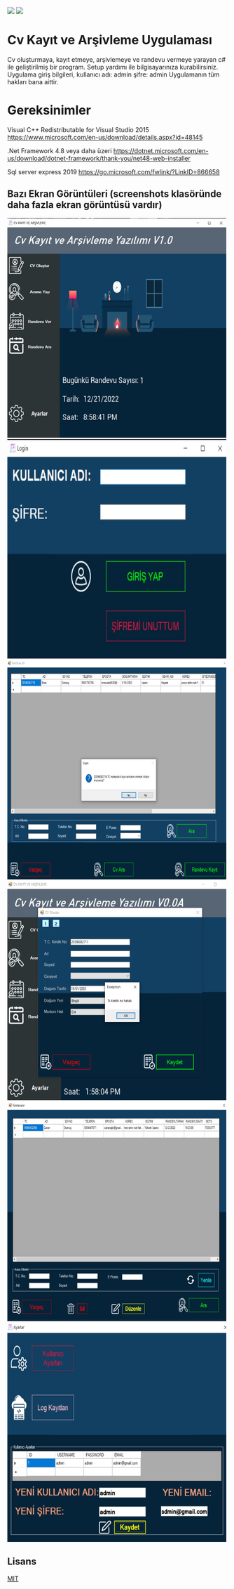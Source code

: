 ![](https://img.shields.io/github/license/Turkmen48/Bilgi_Testi_Flutter) ![](https://img.shields.io/twitter/follow/aazdenkur?style=social) 
# Cv Kayıt ve Arşivleme Uygulaması

Cv oluşturmaya, kayıt etmeye, arşivlemeye ve randevu vermeye yarayan c# ile geliştirilmiş bir program.
Setup yardımı ile bilgisayarınıza kurabilirsiniz. 
Uygulama giriş bilgileri, kullanıcı adı: admin şifre: admin
Uygulamanın tüm hakları bana aittir. 

# Gereksinimler
Visual C++ Redistributable for Visual Studio 2015
https://www.microsoft.com/en-us/download/details.aspx?id=48145

.Net Framework 4.8 veya daha üzeri
https://dotnet.microsoft.com/en-us/download/dotnet-framework/thank-you/net48-web-installer

Sql server express 2019
https://go.microsoft.com/fwlink/?LinkID=866658





## Bazı Ekran Görüntüleri (screenshots klasöründe daha fazla ekran görüntüsü vardır)
<img src="https://github.com/Turkmen48/cvkayitvearsivleme/blob/main/screenshots/ps1.jpg" width="500" height="500">
<img src="https://github.com/Turkmen48/cvkayitvearsivleme/blob/main/screenshots/ps2.jpg" width="500" height="500">
<img src="https://github.com/Turkmen48/cvkayitvearsivleme/blob/main/screenshots/ps3.png" width="500" height="500">
<img src="https://github.com/Turkmen48/cvkayitvearsivleme/blob/main/screenshots/ps4.png" width="500" height="500">
<img src="https://github.com/Turkmen48/cvkayitvearsivleme/blob/main/screenshots/ps5.jpg" width="500" height="500">
<img src="https://github.com/Turkmen48/cvkayitvearsivleme/blob/main/screenshots/ps6.jpg" width="500" height="500">




## Lisans
[MIT](https://choosealicense.com/licenses/mit/)
